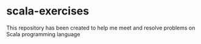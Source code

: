 # scala-exercises
This repository has been created to help me meet and resolve problems on Scala programming language
